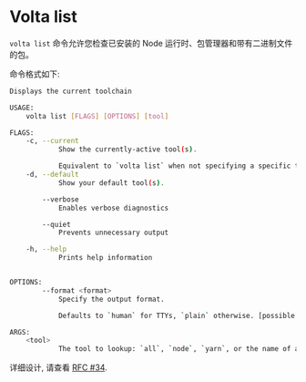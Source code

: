 # Volta list

`volta list` 命令允许您检查已安装的 Node 运行时、包管理器和带有二进制文件的包。

命令格式如下:

```bash
Displays the current toolchain

USAGE:
    volta list [FLAGS] [OPTIONS] [tool]

FLAGS:
    -c, --current
            Show the currently-active tool(s).

            Equivalent to `volta list` when not specifying a specific tool.
    -d, --default
            Show your default tool(s).

        --verbose
            Enables verbose diagnostics

        --quiet
            Prevents unnecessary output

    -h, --help
            Prints help information


OPTIONS:
        --format <format>
            Specify the output format.

            Defaults to `human` for TTYs, `plain` otherwise. [possible values: human, plain]

ARGS:
    <tool>
            The tool to lookup: `all`, `node`, `yarn`, or the name of a package or binary.
```

详细设计, 请查看 [RFC #34](https://github.com/volta-cli/rfcs/pull/34).
